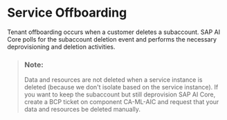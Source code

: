 <!-- loio08303fe594ce48768265235323963283 -->

# Service Offboarding

Tenant offboarding occurs when a customer deletes a subaccount. SAP AI Core polls for the subaccount deletion event and performs the necessary deprovisioning and deletion activities.

> ### Note:  
> Data and resources are not deleted when a service instance is deleted \(because we don't isolate based on the service instance\). If you want to keep the subaccount but still deprovision SAP AI Core, create a BCP ticket on component CA-ML-AIC and request that your data and resources be deleted manually.

